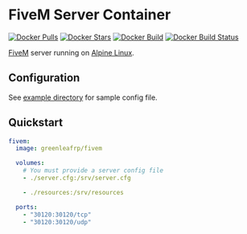 # FiveM Server Container

[![Docker Pulls](https://img.shields.io/docker/pulls/greenleafrp/fivem.svg)](https://hub.docker.com/r/greenleafrp/fivem/)
[![Docker Stars](https://img.shields.io/docker/stars/greenleafrp/fivem.svg)](https://hub.docker.com/r/greenleafrp/fivem/)
[![Docker Build](https://img.shields.io/docker/automated/greenleafrp/fivem.svg)](https://hub.docker.com/r/greenleafrp/fivem/)
[![Docker Build Status](https://img.shields.io/docker/build/greenleafrp/fivem.svg)](https://hub.docker.com/r/greenleafrp/fivem/)

[FiveM](https://fivem.net/) server running on [Alpine Linux](https://hub.docker.com/_/alpine/).

## Configuration

See [example directory](https://github.com/greenleafrp/docker-fivem/tree/master/example) for sample config file.

## Quickstart

```yml
fivem:
  image: greenleafrp/fivem

  volumes:
    # You must provide a server config file
    - ./server.cfg:/srv/server.cfg

    - ./resources:/srv/resources

  ports:
    - "30120:30120/tcp"
    - "30120:30120/udp"
```
